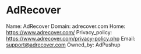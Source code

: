 
# AdRecover

Name: AdRecover
Domain: adrecover.com
Home: https://www.adrecover.com/
Privacy_policy: https://www.adrecover.com/privacy-policy.php
Email: support@adrecover.com
Owned_by: AdPushup
